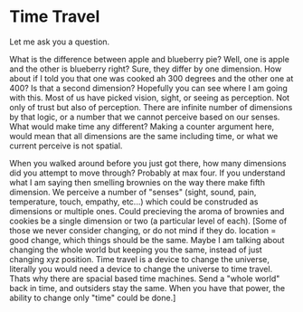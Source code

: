 Time Travel
===========

Let me ask you a question.

What is the difference between apple and blueberry pie?  Well, one is apple and the other is blueberry right?  Sure, they differ by one dimension.  How about if I told you that one was cooked ah 300 degrees and the other one at 400?  Is that a second dimension?  Hopefully you can see where I am going with this.  Most of us have picked vision, sight, or seeing as perception.  Not only of trust but also of perception.  There are infinite number of dimensions by that logic, or a number that we cannot perceive based on our senses.  What would make time any different?  Making a counter argument here, would mean that all dimensions are the same including time, or what we current perceive is not spatial.

When you walked around before you just got there, how many dimensions did you attempt to move through?  Probably at max four.  If you understand what I am saying then smelling brownies on the way there make fifth dimension.  We perceive a number of "senses" (sight, sound, pain, temperature, touch, empathy, etc...) which could be construded as dimensions or multiple ones.  Could precieving the aroma of brownies and cookies be a single dimension or two (a particular level of each).  [Some of those we never consider changing, or do not mind if they do. location = good change, which things should be the same. Maybe I am talking about changing the whole world but keeping you the same, instead of just changing xyz position.  Time travel is a device to change the universe, literally you would need a device to change the universe to time travel. Thats why there are spacial based time machines.  Send a "whole world" back in time, and outsiders stay the same.  When you have that power, the ability to change only "time" could be done.]

